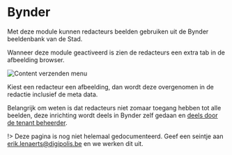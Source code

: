 # Bynder

Met deze module kunnen redacteurs beelden gebruiken uit de Bynder beeldenbank van de Stad. 

Wanneer deze module geactiveerd is zien de redacteurs een extra tab in de afbeelding browser.

![Content verzenden menu](.//modules/assets/bynder-module-1.jpg 'De bynder functie in de afbeeldingen browser.')

Kiest een redacteur een afbeelding, dan wordt deze overgenomen in de redactie inclusief de meta data. 

Belangrijk om weten is dat redacteurs niet zomaar toegang hebben tot alle beelden, deze inrichting wordt deels in Bynder zelf gedaan en [deels door de tenant beheerder](/redactie/content/inrichten-bynder). 



!> Deze pagina is nog niet helemaal gedocumenteerd. Geef een seintje aan erik.lenaerts@digipolis.be en we werken dit uit.